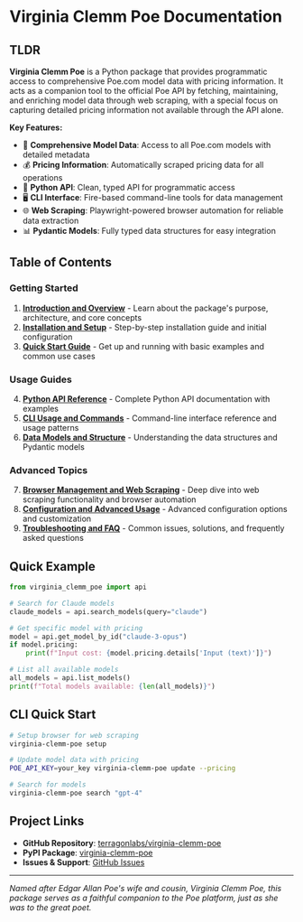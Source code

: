 # Virginia Clemm Poe Documentation

## TLDR

**Virginia Clemm Poe** is a Python package that provides programmatic access to comprehensive Poe.com model data with pricing information. It acts as a companion tool to the official Poe API by fetching, maintaining, and enriching model data through web scraping, with a special focus on capturing detailed pricing information not available through the API alone.

**Key Features:**
- 🤖 **Comprehensive Model Data**: Access to all Poe.com models with detailed metadata
- 💰 **Pricing Information**: Automatically scraped pricing data for all operations
- 🐍 **Python API**: Clean, typed API for programmatic access
- 🖥️ **CLI Interface**: Fire-based command-line tools for data management
- 🌐 **Web Scraping**: Playwright-powered browser automation for reliable data extraction
- 📊 **Pydantic Models**: Fully typed data structures for easy integration

## Table of Contents

### Getting Started
1. **[Introduction and Overview](chapter1-introduction.md)** - Learn about the package's purpose, architecture, and core concepts
2. **[Installation and Setup](chapter2-installation.md)** - Step-by-step installation guide and initial configuration
3. **[Quick Start Guide](chapter3-quickstart.md)** - Get up and running with basic examples and common use cases

### Usage Guides
4. **[Python API Reference](chapter4-api.md)** - Complete Python API documentation with examples
5. **[CLI Usage and Commands](chapter5-cli.md)** - Command-line interface reference and usage patterns
6. **[Data Models and Structure](chapter6-models.md)** - Understanding the data structures and Pydantic models

### Advanced Topics
7. **[Browser Management and Web Scraping](chapter7-browser.md)** - Deep dive into web scraping functionality and browser automation
8. **[Configuration and Advanced Usage](chapter8-configuration.md)** - Advanced configuration options and customization
9. **[Troubleshooting and FAQ](chapter9-troubleshooting.md)** - Common issues, solutions, and frequently asked questions

## Quick Example

```python
from virginia_clemm_poe import api

# Search for Claude models
claude_models = api.search_models(query="claude")

# Get specific model with pricing
model = api.get_model_by_id("claude-3-opus")
if model.pricing:
    print(f"Input cost: {model.pricing.details['Input (text)']}")

# List all available models
all_models = api.list_models()
print(f"Total models available: {len(all_models)}")
```

## CLI Quick Start

```bash
# Setup browser for web scraping
virginia-clemm-poe setup

# Update model data with pricing
POE_API_KEY=your_key virginia-clemm-poe update --pricing

# Search for models
virginia-clemm-poe search "gpt-4"
```

## Project Links

- **GitHub Repository**: [terragonlabs/virginia-clemm-poe](https://github.com/terragonlabs/virginia-clemm-poe)
- **PyPI Package**: [virginia-clemm-poe](https://pypi.org/project/virginia-clemm-poe/)
- **Issues & Support**: [GitHub Issues](https://github.com/terragonlabs/virginia-clemm-poe/issues)

---

*Named after Edgar Allan Poe's wife and cousin, Virginia Clemm Poe, this package serves as a faithful companion to the Poe platform, just as she was to the great poet.*